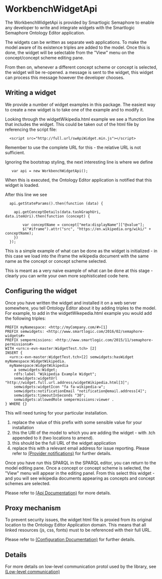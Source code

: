 # WorkbenchWidgetApi
  The WorkbenchWidgetApi is provided by Smartlogic Semaphore to enable any developer to write and integrate widgets with 
  the Smartlogic Semaphore Ontology Editor application.

  The widgets can be written as separate web applications. To make the model aware of its existence triples are added to the model. Once this is done, the widget will be selectable from the "View" menu on the concept/concept scheme editing pane.

  From then on, whenever a different concept scheme or concept is selected, the widget will be re-opened. a message is sent to the widget, this widget can process this message however the developer chooses.

## Writing a widget
  We provide a number of widget examples in this package. The easiest way to create a new widget is to take one of the example and to modify it.

  Looking through the widgetWikipedia.html example we see a !function line that includes the widget. This could be taken out of the html file by referencing the script file:

      <script src="http://full.url/swApiWidget.min.js"></script>
    
  Remember to use the complete URL for this - the relative URL is not sufficient.

  Ignoring the bootstrap styling, the next interesting line is where we define 
   
       var api = new WorkbenchWidgetApi();
    
   When this is executed, the Ontology Editor application is notified that this widget is loaded.

   After this line we see 

      api.getStateParams().then(function (data) {

      	api.getConceptDetails(data.taskGraphUri, data.itemUri).then(function (concept) {

      		var conceptName = concept["meta:displayName"]["@value"];
      		$("#iframe").attr("src", "https://en.wikipedia.org/wiki/" + conceptName);
	   	})
      });

  This is a simple example of what can be done as the widget is initialized - in this case we load into the iframe the wikipedia document with the same name as the concept or concept scheme selected. 

  This is meant as a very naive example of what can be done at this stage - clearly you can write your own more sophisticated code here.
 
## Configuring the widget ##

  Once you have written the widget and installed it on a web server somewhere, you tell Ontology Editor about it by adding triples to the model. For example, to add in the widgetWikepedia.html example you would add the following triples:

    PREFIX myNamespace: <http://myCompany.com/#>[1] 
    PREFIX semwidgets: <http://www.smartlogic.com/2016/02/semaphore-widgets#> 
    PREFIX sempermissions: <http://www.smartlogic.com/2015/11/semaphore-permissions#>
    WITH <urn:x-evn-master:WidgetTest.tch> [2]
    INSERT {
      <urn:x-evn-master:WidgetTest.tch>[2] semwidgets:hasWidget myNamespace:WidgetWikipedia.   
      myNamespace:WidgetWikipedia 
        a semwidgets:Widget;
        rdfs:label "Wikipedia Example Widget";
        semwidgets:widgetUrl "http://widget.full.url.address/widgetWikipedia.html[3]";
        semwidgets:widgetIcon "fa fa-wikipedia-w";
        semwidgets:notificationEmail "notification@email.address[4]";
        semwidgets:timeoutInSeconds "30";
        semwidgets:allowedRole sempermissions:viewer .
    } WHERE {}
      
    
 This will need tuning for your particular installation.
   
1. replace the value of this prefix with some sensible value for your installation
2. this the URI of the model to which you are adding the widget - with .tch appended to it (two locations to amend).
3. this should be the full URL of the widget application
4. replace this with a relevant email address for issue reporting. Please refer to [(Provider notifications)](doc/ProviderNotifications.md) for further details.

Once you have run this SPARQL in the SPARQL editor, you can return to the model editing pane. Once a concept or concept scheme is selected, the "View" menu will appear in the editing panel. From this select this widget - and you will see wikipedia documents appearing as concepts and concept schemes are selected.


Please refer to [(Api Documentation)](doc/ApiDocumentation.md) for more details.

## Proxy mechanism
  To prevent security issues, the widget html file is proxied from its original location to the Ontology Editor Application domain.
  This means that all linked resources (js, css, fonts) must to be referenced with their full URL.
   
Please refer to [(Configuration Documentation)](doc/Configuration.md) for further details.
 
## Details

For more details on low-level communication protol used by the library, see [(Low-level communication)](doc/Communication.md)

